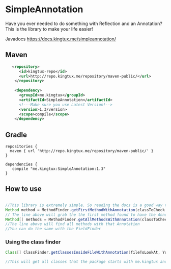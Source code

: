 # SimpleAnnotation
Have you ever needed to do something with Reflection and an Annotation? This is the library to make your life easier!

Javadocs https://docs.kingtux.me/simpleannotation/
## Maven
```xml
   <repository>
      <id>kingtux-repo</id>
      <url>http://repo.kingtux.me/repository/maven-public/</url>
    </repository>
    
    <dependency>
      <groupId>me.kingtux</groupId>
      <artifactId>SimpleAnnotation</artifactId>
      <!---Make sure you use Latest Version!-->
      <version>1.3/version>
      <scope>compile</scope>
    </dependency>
```
## Gradle
```
repositories {
  maven { url 'http://repo.kingtux.me/repository/maven-public/' }
}

dependencies {
   compile "me.kingtux:SimpleAnnotation:1.3"
}
```
## How to use
```java

//This library is extremely simple. So reading the docs is a good way to learn However, here are some examples
Method method = MethodFinder.getFirstMethodWithAnnotation(classToCheck.class, YourAnnotation.class);
// The line above will grab the the first method found to have the Annotation Specified
Method[] methods = MethodFinder.getAllMethodsWithAnnotation(classToCheck.class, YourAnnotation.class);
//The line above will find all methods with that Annotation
//You can do the same with the FieldFinder
```
### Using the class finder
```java
Class[] ClassFinder.getClassesInsideFileWithAnnotation(fileToLookAt, YourAnnotation.class, YourClassToExtend.class, "me.kingtux");

//This will get all classes that the package starts with me.kingtux and extends YourClassToExtend; 
```